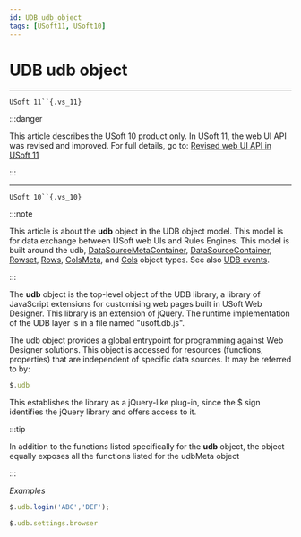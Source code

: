 ```yaml
---
id: UDB_udb_object
tags: [USoft11, USoft10]
---
```

# UDB udb object



----

`USoft 11``{.vs_11}`


:::danger

This article describes the USoft 10 product only.
In USoft 11, the web UI API was revised and improved. For full details, go to:
[Revised web UI API in USoft 11](/docs/Web_and_app_UIs/UDB_udb/Revised_web_UI_API_in_USoft_11.md)

:::

----

`USoft 10``{.vs_10}`


:::note

This article is about the **udb** object in the UDB object model. This model is for data exchange between USoft web UIs and Rules Engines.
This model is built around the udb, [DataSourceMetaContainer](/docs/Web_and_app_UIs/UDB_DataSourceMetaContainer), [DataSourceContainer](/docs/Web_and_app_UIs/UDB_DataSourceContainer), [Rowset](/docs/Web_and_app_UIs/UDB_Rowset), [Rows](/docs/Web_and_app_UIs/UDB_Rows), [ColsMeta](/docs/Web_and_app_UIs/UDB_ColsMeta), and [Cols](/docs/Web_and_app_UIs/UDB_Cols) object types. See also [UDB events](/docs/Web_and_app_UIs/UDB_Events).

:::

The **udb** object is the top-level object of the UDB library, a library of JavaScript extensions for customising web pages built in USoft Web Designer. This library is an extension of jQuery. The runtime implementation of the UDB layer is in a file named "usoft.db.js".

The udb object provides a global entrypoint for programming against Web Designer solutions. This object is accessed for resources (functions, properties) that are independent of specific data sources. It may be referred to by:

```js
$.udb
```

This establishes the library as a jQuery-like plug-in, since the $ sign identifies the jQuery library and offers access to it.


:::tip

In addition to the functions listed specifically for the **udb** object, the object equally exposes all the functions listed for the udbMeta object

:::

*Examples*

```js
$.udb.login('ABC','DEF');
```

```js
$.udb.settings.browser
```